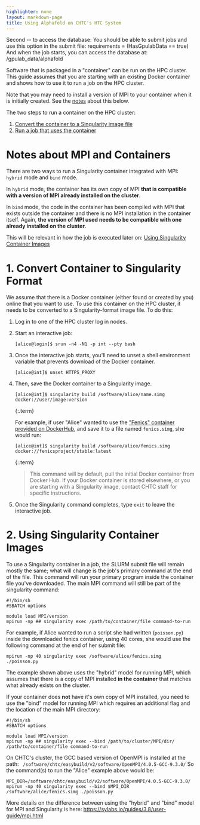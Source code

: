 ```yaml
---
highlighter: none
layout: markdown-page
title: Using Alphafold on CHTC's HTC System
---
```



Second -- to access the database:
You should be able to submit jobs and use this option in the submit file:
  requirements = (HasGpulabData == true)
And when the job starts, you can access the database at:
  /gpulab_data/alphafold

Software that is packaged in a \"container\" can
be run on the HPC cluster. This guide assumes that you are starting with 
an existing Docker container and shows how to use it to run a job on the HPC cluster. 

Note that you may need to install a version of MPI to your container 
when it is initially created. See the [notes](#notes) about this below. 

The two steps to run a container on the HPC cluster: 
1.  [Convert the container to a Singularity image file](#image)
2.  [Run a job that uses the container](#command)

<a name="notes"></a>
Notes about MPI and Containers
==================

There are two ways to run a Singularity container integrated with MPI: `hybrid` 
mode and `bind` mode. 

In `hybrid` mode, the container has its own copy of MPI **that is compatible 
with a version of MPI already installed on the cluster**. 

In `bind` mode, the code in the container has been compiled with MPI that 
exists outside the container and there is no MPI installation in the container itself. 
Again, **the version of MPI used needs to be compatible with one already installed
on the cluster.**

This will be relevant in how the job is executed later on: [Using Singularity Container Images](#command)

<a name="image"></a>

**1. Convert Container to Singularity Format**
===================

We assume that there is a Docker container (either found
or created by you) online that you want to use. To use this container 
on the HPC cluster, it needs to be converted to a Singularity-format
image file. To do this: 

1. Log in to one of the HPC cluster log in nodes. 
1. Start an interactive job: 
	```
	[alice@login]$ srun -n4 -N1 -p int --pty bash
	```

1.  Once the interactive job starts, you'll need to unset a shell environment
variable that prevents download of the Docker container. 
	```
	[alice@int]$ unset HTTPS_PROXY
	```

1. Then, save the Docker container to a Singularity image. 
	``` 
	[alice@int]$ singularity build /software/alice/name.simg docker://user/image:version
	```
	{:.term}
	
	For example, if user \"Alice\" wanted to use the [\"Fenics\" container
	provided on DockerHub](https://hub.docker.com/r/fenicsproject/stable),
	and save it to a file named `fenics.simg`, she would run:

	``` 
	[alice@int]$ singularity build /software/alice/fenics.simg docker://fenicsproject/stable:latest
	```
	{:.term}

	> This command will by default, pull the initial Docker container from 
	> Docker Hub. If your Docker container is stored elsewhere, or you are 
	> starting with a Singularity image, contact CHTC staff for specific instructions. 

1. Once the Singularity command completes, type `exit` to leave the interactive job. 

<a name="command"></a>

**2. Using Singularity Container Images**
===================

To use a Singularity container in a job, the SLURM submit file will remain mostly the
same; what will change is the job's primary command at the end of the
file. This command will run your primary program inside the container
file you\'ve downloaded. The main MPI command will still be part of the 
singularity command: 

``` {.sub}
#!/bin/sh
#SBATCH options

module load MPI/version
mpirun -np ## singularity exec /path/to/container/file command-to-run
```

For example, if Alice wanted to run a script she had written
(`poisson.py`) inside the downloaded fenics container, using 40 cores, she would use the
following command at the end of her submit file:

``` {.sub}
mpirun -np 40 singularity exec /software/alice/fenics.simg ./poisson.py
```

The example shown above uses the "hybrid" model for running MPI, which assumes 
that there is a copy of MPI installed **in the container** that matches what already 
exists on the cluster. 

If your container does **not** have it's own copy of MPI installed, you need 
to use the "bind" model for running MPI which requires an additional flag and 
the location of the main MPI directory: 


``` {.sub}
#!/bin/sh
#SBATCH options

module load MPI/version
mpirun -np ## singularity exec --bind /path/to/cluster/MPI/dir/ /path/to/container/file command-to-run
```

On CHTC's cluster, the GCC based version of OpenMPI is installed at the path:
` /software/chtc/easybuild/v2/software/OpenMPI/4.0.5-GCC-9.3.0/`
So the command(s) to run the "Alice" example above would be: 

``` {.sub}
MPI_DIR=/software/chtc/easybuild/v2/software/OpenMPI/4.0.5-GCC-9.3.0/
mpirun -np 40 singularity exec --bind $MPI_DIR /software/alice/fenics.simg ./poisson.py
```

More details on the difference between using the "hybrid" and "bind" model 
for MPI and Singularity is here: https://sylabs.io/guides/3.8/user-guide/mpi.html
